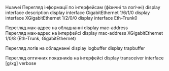 Huawei
Перегляд інформації по інтерфейсам (фізичні та логічні)
display interface description
display interface GigabitEthernet 1/6/1/0
display interface XGigabitEthernet 1/2/0/0
display interface Eth-Trunk0

Перегляд мак-адрес на обладнанні
display mac-address  
Перегляд мак-адрес на інтерфейсі
display mac-address XGigabitEthernet 1/0/8 (Eth-Trunk, GigabitEthernet)

Перегляд логів на обладнанні
display logbuffer
display trapbuffer

Перегляд оптичних показників на інтерфейсі
display transceiver interface [g/xg] verbose
